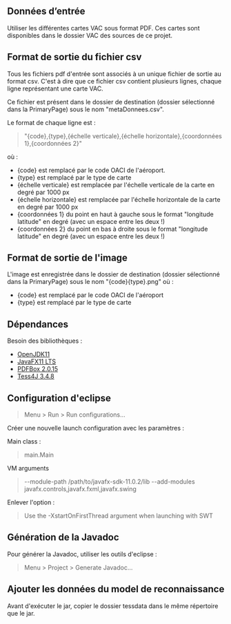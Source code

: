 ## Données d’entrée
Utiliser les différentes cartes VAC sous format PDF. Ces cartes sont disponibles dans le dossier VAC des sources de ce projet.

## Format de sortie du fichier csv
Tous les fichiers pdf d'entrée sont associés à un unique fichier de sortie au format csv. C'est à dire que ce fichier csv contient plusieurs lignes, chaque ligne représentant une carte VAC.

Ce fichier est présent dans le dossier de destination (dossier sélectionné dans la PrimaryPage) sous le nom "metaDonnees.csv".

Le format de chaque ligne est :

>"{code},{type},{échelle verticale},{échelle horizontale},{coordonnées 1},{coordonnées 2}" 

où :

* {code} est remplacé par le code OACI de l'aéroport.
* {type} est remplacé par le type de carte
* {échelle verticale} est remplacée par l'échelle verticale de la carte en degré par 1000 px
* {échelle horizontale} est remplacée par l'échelle horizontale de la carte en degré par 1000 px
* {coordonnées 1} du point en haut à gauche sous le format "longitude latitude" en degré (avec un espace entre les deux !)
* {coordonnées 2} du point en bas à droite sous le format "longitude latitude" en degré (avec un espace entre les deux !)

## Format de sortie de l'image
L'image est enregistrée dans le dossier de destination (dossier sélectionné dans la PrimaryPage) sous le nom "{code}{type}.png" où :

* {code} est remplacé par le code OACI de l'aéroport
* {type} est remplacé par le type de carte

## Dépendances
Besoin des bibliothèques :
* <a href ="https://openjdk.java.net/">OpenJDK11</a>
* <a href ="https://gluonhq.com/products/javafx/">JavaFX11 LTS</a>
* <a href ="https://pdfbox.apache.org/download.cgi">PDFBox 2.0.15</a>
* <a href ="https://sourceforge.net/projects/tess4j/files/tess4j/3.4.8/">Tess4J 3.4.8</a>

## Configuration d'eclipse

> Menu > Run > Run configurations...

Créer une nouvelle launch configuration avec les paramètres :

Main class :
>main.Main

VM arguments 
> --module-path /path/to/javafx-sdk-11.0.2/lib --add-modules javafx.controls,javafx.fxml,javafx.swing

Enlever l'option : 
> Use the -XstartOnFirstThread argument when launching with SWT

## Génération de la Javadoc
Pour générer la Javadoc, utiliser les outils d'eclipse :

> Menu > Project > Generate Javadoc...

## Ajouter les données du model de reconnaissance
Avant d'exécuter le jar, copier le dossier tessdata dans le même répertoire que le jar.
